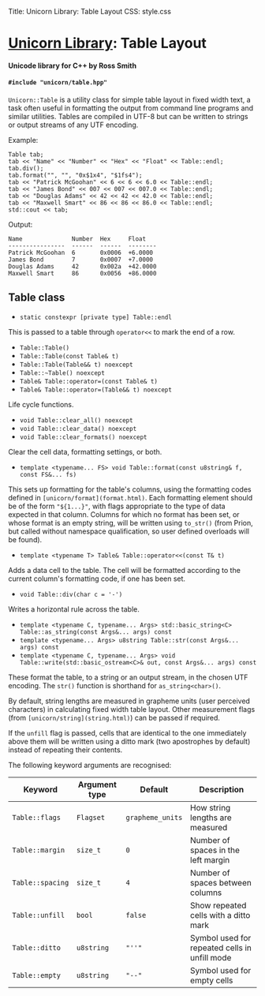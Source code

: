 Title: Unicorn Library: Table Layout
CSS: style.css

# [Unicorn Library](index.html): Table Layout #

#### Unicode library for C++ by Ross Smith ####

#### `#include "unicorn/table.hpp"` ####

`Unicorn::Table` is a utility class for simple table layout in fixed width
text, a task often useful in formatting the output from command line programs
and similar utilities. Tables are compiled in UTF-8 but can be written to
strings or output streams of any UTF encoding.

Example:

    Table tab;
    tab << "Name" << "Number" << "Hex" << "Float" << Table::endl;
    tab.div();
    tab.format("", "", "0x$1x4", "$1fs4");
    tab << "Patrick McGoohan" << 6 << 6 << 6.0 << Table::endl;
    tab << "James Bond" << 007 << 007 << 007.0 << Table::endl;
    tab << "Douglas Adams" << 42 << 42 << 42.0 << Table::endl;
    tab << "Maxwell Smart" << 86 << 86 << 86.0 << Table::endl;
    std::cout << tab;

Output:

    Name              Number  Hex     Float
    ----------------  ------  ------  --------
    Patrick McGoohan  6       0x0006  +6.0000
    James Bond        7       0x0007  +7.0000
    Douglas Adams     42      0x002a  +42.0000
    Maxwell Smart     86      0x0056  +86.0000

## Table class ##

* `static constexpr [private type] Table::endl`

This is passed to a table through `operator<<` to mark the end of a row.

* `Table::Table()`
* `Table::Table(const Table& t)`
* `Table::Table(Table&& t) noexcept`
* `Table::~Table() noexcept`
* `Table& Table::operator=(const Table& t)`
* `Table& Table::operator=(Table&& t) noexcept`

Life cycle functions.

* `void Table::clear_all() noexcept`
* `void Table::clear_data() noexcept`
* `void Table::clear_formats() noexcept`

Clear the cell data, formatting settings, or both.

* `template <typename... FS> void Table::format(const u8string& f, const FS&... fs)`

This sets up formatting for the table's columns, using the formatting codes
defined in `[unicorn/format](format.html)`. Each formatting element should be
of the form `"${1...}"`, with flags appropriate to the type of data expected
in that column. Columns for which no format has been set, or whose format is
an empty string, will be written using `to_str()` (from Prion, but called
without namespace qualification, so user defined overloads will be found).

* `template <typename T> Table& Table::operator<<(const T& t)`

Adds a data cell to the table. The cell will be formatted according to the
current column's formatting code, if one has been set.

* `void Table::div(char c = '-')`

Writes a horizontal rule across the table.

* `template <typename C, typename... Args> std::basic_string<C> Table::as_string(const Args&... args) const`
* `template <typename... Args> u8string Table::str(const Args&... args) const`
* `template <typename C, typename... Args> void Table::write(std::basic_ostream<C>& out, const Args&... args) const`

These format the table, to a string or an output stream, in the chosen UTF
encoding. The `str()` function is shorthand for `as_string<char>()`.

By default, string lengths are measured in grapheme units (user perceived
characters) in calculating fixed width table layout. Other measurement flags
(from `[unicorn/string](string.html)`) can be passed if required.

If the `unfill` flag is passed, cells that are identical to the one
immediately above them will be written using a ditto mark (two apostrophes by
default) instead of repeating their contents.

The following keyword arguments are recognised:

Keyword           | Argument type  | Default           | Description
-------           | -------------  | -------           | -----------
`Table::flags`    | `Flagset`      | `grapheme_units`  | How string lengths are measured
`Table::margin`   | `size_t`       | `0`               | Number of spaces in the left margin
`Table::spacing`  | `size_t`       | `4`               | Number of spaces between columns
`Table::unfill`   | `bool`         | `false`           | Show repeated cells with a ditto mark
`Table::ditto`    | `u8string`     | `"''"`            | Symbol used for repeated cells in unfill mode
`Table::empty`    | `u8string`     | `"--"`            | Symbol used for empty cells

